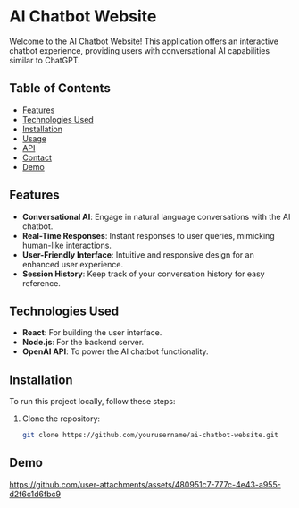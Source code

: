 # AI Chatbot Website

Welcome to the AI Chatbot Website! This application offers an interactive chatbot experience, providing users with conversational AI capabilities similar to ChatGPT.

## Table of Contents
- [Features](#features)
- [Technologies Used](#technologies-used)
- [Installation](#installation)
- [Usage](#usage)
- [API](#api)
- [Contact](#contact)
- [Demo](#Demo)

## Features
- **Conversational AI**: Engage in natural language conversations with the AI chatbot.
- **Real-Time Responses**: Instant responses to user queries, mimicking human-like interactions.
- **User-Friendly Interface**: Intuitive and responsive design for an enhanced user experience.
- **Session History**: Keep track of your conversation history for easy reference.

## Technologies Used
- **React**: For building the user interface.
- **Node.js**: For the backend server.
- **OpenAI API**: To power the AI chatbot functionality.

## Installation
To run this project locally, follow these steps:
1. Clone the repository:
   ```bash
   git clone https://github.com/yourusername/ai-chatbot-website.git


## Demo
https://github.com/user-attachments/assets/480951c7-777c-4e43-a955-d2f6c1d6fbc9

